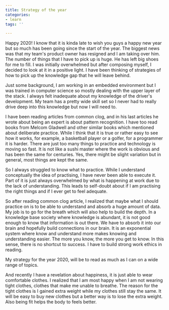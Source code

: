 ```yaml
---
title: Strategy of the year
categories:
- learn
tags: ''

---
```

Happy 2020! I know that it is kinda late to wish you guys a happy new year but so much has been going since the start of the year. The biggest news was that my team's product owner has resigned and I am taking over him. The number of things that I have to pick up is huge. He has left big shoes for me to fill. I was initially overwhelmed but after composing myself, I decided to look at it in a positive light. I have been thinking of strategies of how to pick up the knowledge gap that he will leave behind. 

Just some background, I am working in an embedded environment but I was trained in computer science so mostly dealing with the upper layer of the stack. I always felt inadequate about my knowledge of the driver's development. My team has a pretty wide skill set so I never had to really drive deep into this knowledge but now I will need to.  

I have been reading articles from common clog, and in his last articles he wrote about being an expert is about pattern recognition. I have too read books from Melcom Gladwell and other similar books which mentioned about deliberate practice. While I think that it is true or rather easy to see how it works, for example, a basketball player or a golfer, for a programmer it is harder. There are just too many things to practice and technology is moving so fast. It is not like a sushi master where the work is obvious and has been the same for centuries. Yes, there might be slight variation but in general, most things are kept the same. 

So I always struggled to know what to practice. While I understand conceptually the idea of practising, I have never been able to execute it. Part of it is just always overwhelmed by what is happening at work due to the lack of understanding. This leads to self-doubt about if I am practising the right things and if I ever get to feel adequate. 

So after reading common clog article, I realized that maybe what I should practice on is to be able to understand and absorb a huge amount of data. My job is to go for the breath which will also help to build the depth. In a knowledge base society where knowledge is abundant, it is not good enough to know that information is out there. We have to absorb it into our brain and hopefully build connections in our brain. It is an exponential system where know and understand more makes knowing and understanding easier. The more you know, the more you get to know. In this sense, there is no shortcut to success. I have to build strong work ethics in reading. 

My strategy for the year 2020, will be to read as much as I can on a wide range of topics. 

And recently I have a revelation about happiness, it is just able to wear comfortable clothes. I realized that I am most happy when I am not wearing tight clothes, clothes that make me unable to breathe. The reason for the tight clothes is I gained extra weight while my clothes still stay the same.  It will be easy to buy new clothes but a better way is to lose the extra weight. Also being fit helps the body to feels better. 

  